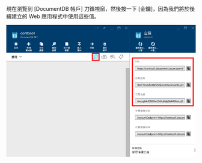   現在瀏覽到 [DocumentDB 帳戶] 刀鋒視窗，然後按一下 [金鑰]，因為我們將於後續建立的 Web 應用程式中使用這些值。

![Azure 入口網站的螢幕擷取畫面，其中顯示一個 DocumentDB 帳戶，並含有 [DocumentDB 帳戶] 刀鋒視窗上反白顯示的 [金鑰] 按鈕，以及 [金鑰] 刀鋒視窗上反白顯示的 [URI]、[主要金鑰] 和 [次要金鑰] 值](./media/documentdb-keys/keys.png)

<!---HONumber=AcomDC_0914_2016-->